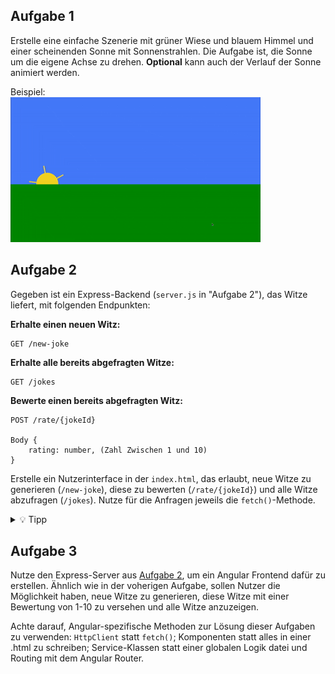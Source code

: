## Aufgabe 1

Erstelle eine einfache Szenerie mit grüner Wiese und blauem Himmel und einer scheinenden Sonne mit Sonnenstrahlen. Die Aufgabe ist, die Sonne um die eigene Achse zu drehen. **Optional** kann auch der Verlauf der Sonne animiert werden.

Beispiel:<br>
![Demo](./assets/sun-demo.gif)

## Aufgabe 2

Gegeben ist ein Express-Backend (`server.js` in "Aufgabe 2"), das Witze liefert, mit folgenden Endpunkten:

**Erhalte einen neuen Witz:**

```
GET /new-joke
```

**Erhalte alle bereits abgefragten Witze:**

```
GET /jokes
```

**Bewerte einen bereits abgefragten Witz:**

```
POST /rate/{jokeId}

Body {
    rating: number, (Zahl Zwischen 1 und 10)
}
```

Erstelle ein Nutzerinterface in der `index.html`, das erlaubt, neue Witze zu generieren (`/new-joke`), diese zu bewerten (`/rate/{jokeId}`) und alle Witze abzufragen (`/jokes`). Nutze für die Anfragen jeweils die `fetch()`-Methode.

<details>
    <summary>💡 Tipp</summary>
    Damit das Backend Projekt funktioniert, müssen zuerst mit `npm install` seine Dependencies installiert werden.
</details>

## Aufgabe 3

Nutze den Express-Server aus [Aufgabe 2](#aufgabe-2), um ein Angular Frontend dafür zu erstellen. Ähnlich wie in der voherigen Aufgabe, sollen Nutzer die Möglichkeit haben, neue Witze zu generieren, diese Witze mit einer Bewertung von 1-10 zu versehen und alle Witze anzuzeigen.

Achte darauf, Angular-spezifische Methoden zur Lösung dieser Aufgaben zu verwenden: `HttpClient` statt `fetch()`; Komponenten statt alles in einer .html zu schreiben; Service-Klassen statt einer globalen Logik datei und Routing mit dem Angular Router.
